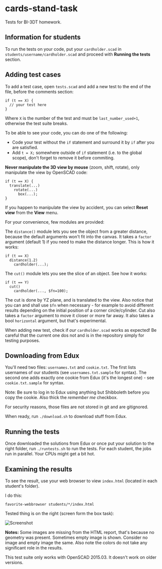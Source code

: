 cards-stand-task
================

Tests for BI-3DT homework.

Information for students
------------------------

To run the tests on your code, put your `cardholder.scad` in `students/username/cardholder.scad` and proceed with **Running the tests** section.

Adding test cases
-----------------

To add a test case, open `tests.scad` and add a new test to the end of the file, before the comments section:

    if (t == X) {
      // your test here
    }

Where `X` is the number of the test and must be `last_number_used+1`, otherwise the test suite breaks.

To be able to see your code, you can do one of the following:

 * Code your test without the `if` statement and surround it by `if` after you are satisfied.
 * Add `t = X;` somewhere outside of `if` statement (i.e. to the global scope), don't forget to remove it before commiting.

**Never manipulate the 3D view by mouse** (zoom, shift, rotate), only manipulate the view by OpenSCAD code:

    if (t == X) {
      translate(...)
        rotate(...)
          box(...);
    }

If you happen to manipulate the view by accident, you can select **Reset view** from the **View** menu.

For your convenience, few modules are provided:

The `distance()` module lets you see the object from a greater distance, because the default arguments won't fit into the canvas. It takes a `factor` argument (default 1) if you need to make the distance longer. This is how it works:

    if (t == X)
      distance(1.2)
        cardholder(...);

The `cut()` module lets you see the slice of an object. See how it works:

    if (t == Y)
      cut()
        cardholder(..., $fn=100);

The cut is done by YZ plane, and is translated to the view. Also notice that you can and shall use `$fn` when necessary - for example to avoid different results depending on the initial position of a corner circle/cylinder. Cut also takes a `factor` argument to move it closer or more far away. It also takes a bool `horizontal` argument, but that's experimental.

When adding new test, check if *our* `cardholder.scad` works as expected! Be careful that the current one dos not and is in the repository simply for testing purposes.

Downloading from Edux
---------------------

You'll need two files: `usernames.txt` and `cookie.txt`. The first lists usernames of our students (see `usernames.txt.sample` for syntax). The second one adds exactly one cookie from Edux (it's the longest one) - see `cookie.txt.sample` for syntax.

Note: Be sure to log in to Edux using anything but Shibboleth before you copy the cookie. Also thick the *remember me* checkbox.

For security reasons, those files are not stored in git and are gitignored.

When ready, run `./download.sh` to download stuff from Edux.

Running the tests
-----------------

Once downloaded the solutions from Edux or once put your solution to the right folder, run `./runtests.sh` to run the tests. For each student, the jobs run in parallel. Your CPUs might get a bit hot.

Examining the results
---------------------

To see the result, use your web browser to view `index.html` (located in each student's folder).

I do this:

    favorite-webbrowser students/*/index.html

Tested thing is on the right (screen form the box task):

![Screenshot](screenshot.png)

**Notes:** Some images are missing from the HTML report, that's because no geometry was present. Sometimes empty image is shown. Consider no image and empty image the same. Also note the colors do not take any significant role in the results.

This test suite only works with OpenSCAD 2015.03. It doesn't work on older versions.
